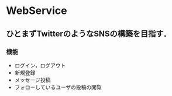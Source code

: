 # WebService
## ひとまずTwitterのようなSNSの構築を目指す．
### 機能
* ログイン，ログアウト
* 新規登録
* メッセージ投稿
* フォローしているユーザの投稿の閲覧
